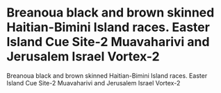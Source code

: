 # Breanoua black and brown skinned Haitian-Bimini Island races. Easter Island Cue Site-2 Muavaharivi and Jerusalem Israel Vortex-2

Breanoua black and brown skinned Haitian-Bimini Island races. Easter Island Cue Site-2 Muavaharivi and Jerusalem Israel Vortex-2